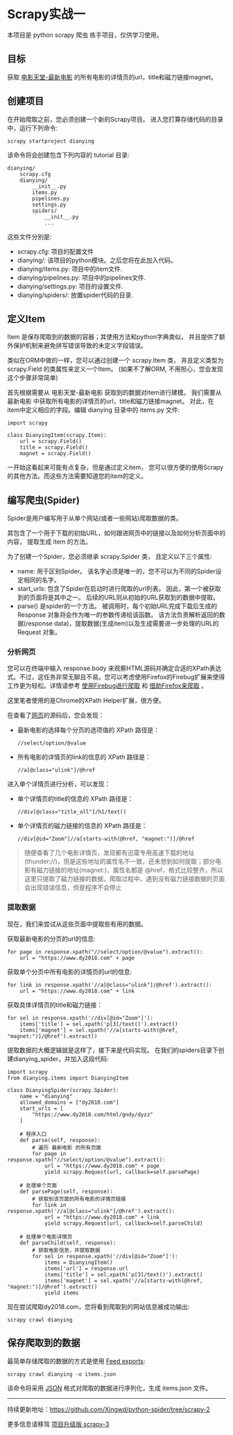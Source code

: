 # Scrapy实战一
本项目是 python scrapy 爬虫 练手项目，仅供学习使用。

## 目标
获取 [电影天堂-最新电影](https://www.dy2018.com/html/gndy/dyzz/) 的所有电影的详情页的url，title和磁力链接magnet。


## 创建项目
在开始爬取之前，您必须创建一个新的Scrapy项目。 进入您打算存储代码的目录中，运行下列命令:

    scrapy startproject dianying

该命令将会创建包含下列内容的 tutorial 目录:

    dianying/
        scrapy.cfg
        dianying/
            __init__.py
            items.py
            pipelines.py
            settings.py
            spiders/
                __init__.py
                ...

这些文件分别是:
- scrapy.cfg: 项目的配置文件
- dianying/: 该项目的python模块。之后您将在此加入代码。
- dianying/items.py: 项目中的item文件.
- dianying/pipelines.py: 项目中的pipelines文件.
- dianying/settings.py: 项目的设置文件.
- dianying/spiders/: 放置spider代码的目录.


## 定义Item
Item 是保存爬取到的数据的容器；其使用方法和python字典类似， 并且提供了额外保护机制来避免拼写错误导致的未定义字段错误。

类似在ORM中做的一样，您可以通过创建一个 scrapy.Item 类， 并且定义类型为 scrapy.Field 的类属性来定义一个Item。 (如果不了解ORM, 不用担心，您会发现这个步骤非常简单)

首先根据需要从 电影天堂-最新电影 获取到的数据对item进行建模。 我们需要从 最新电影 中获取所有电影的详情页的url，title和磁力链接magnet。 对此，在item中定义相应的字段。编辑 dianying 目录中的 items.py 文件:

    import scrapy

    class DianyingItem(scrapy.Item):
        url = scrapy.Field()
        title = scrapy.Field()
        magnet = scrapy.Field()

一开始这看起来可能有点复杂，但是通过定义item， 您可以很方便的使用Scrapy的其他方法。而这些方法需要知道您的item的定义。


## 编写爬虫(Spider)
Spider是用户编写用于从单个网站(或者一些网站)爬取数据的类。

其包含了一个用于下载的初始URL，如何跟进网页中的链接以及如何分析页面中的内容， 提取生成 item 的方法。

为了创建一个Spider，您必须继承 scrapy.Spider 类， 且定义以下三个属性:
- name: 用于区别Spider。 该名字必须是唯一的，您不可以为不同的Spider设定相同的名字。
- start_urls: 包含了Spider在启动时进行爬取的url列表。 因此，第一个被获取到的页面将是其中之一。 后续的URL则从初始的URL获取到的数据中提取。
- parse() 是spider的一个方法。 被调用时，每个初始URL完成下载后生成的 Response 对象将会作为唯一的参数传递给该函数。 该方法负责解析返回的数据(response data)，提取数据(生成item)以及生成需要进一步处理的URL的 Request 对象。


### 分析网页
您可以在终端中输入 response.body 来观察HTML源码并确定合适的XPath表达式。不过，这任务非常无聊且不易。您可以考虑使用Firefox的Firebug扩展来使得工作更为轻松。详情请参考 [使用Firebug进行爬取](http://scrapy-chs.readthedocs.io/zh_CN/latest/topics/firebug.html#topics-firebug) 和 [借助Firefox来爬取](http://scrapy-chs.readthedocs.io/zh_CN/latest/topics/firefox.html#topics-firefox) 。

这里笔者使用的是Chrome的XPath Helper扩展，很方便。

在查看了[网页](https://www.dy2018.com/html/gndy/dyzz/)的源码后，您会发现：
- 最新电影的选择每个分页的选项值的 XPath 路径是：

      //select/option/@value

- 所有电影的详情页的link的信息的 XPath 路径是：

      //a[@class="ulink"]/@href

进入单个详情页进行分析，可以发现：
- 单个详情页的title的信息的 XPath 路径是：

      //div[@class="title_all"]/h1/text()
- 单个详情页的磁力链接的信息的 XPath 路径是：

      //div[@id="Zoom"]//a[starts-with(@href, "magnet:")]/@href

> 随便查看了几个电影详情页，发现都有迅雷专用高速下载的地址(thunder://)，但是这些地址的属性名不一致，还未想到如何提取；部分电影有磁力链接的地址(magnet:)，属性名都是 @href，格式比较整齐，所以这里只提取了磁力链接的数据，爬取过程中，遇到没有磁力链接数据的页面会出现错误信息，但是程序不会停止


### 提取数据
现在，我们来尝试从这些页面中提取些有用的数据。

获取最新电影的分页的url的信息:

    for page in response.xpath("//select/option/@value").extract():
        url = "https://www.dy2018.com" + page
获取单个分页中所有电影的详情页的url的信息:

    for link in response.xpath('//a[@class="ulink"]/@href').extract():
        url = "https://www.dy2018.com" + link

获取具体详情页的title和磁力链接：

    for sel in response.xpath('//div[@id="Zoom"]'):
        items['title'] = sel.xpath('p[3]/text()').extract()
        items['magnet'] = sel.xpath('//a[starts-with(@href, "magnet:")]/@href').extract()

提取数据的大概逻辑就是这样了，接下来是代码实现。
在我们的spiders目录下创建dianying_spider，并加入这段代码:

    import scrapy
    from dianying.items import DianyingItem

    class DianyingSpider(scrapy.Spider):
        name = "dianying"
        allowed_domains = ["dy2018.com"]
        start_urls = [
            "https://www.dy2018.com/html/gndy/dyzz"
        ]

        # 程序入口
        def parse(self, response):
            # 遍历 最新电影 的所有页面
            for page in response.xpath("//select/option/@value").extract():
                url = "https://www.dy2018.com" + page
                yield scrapy.Request(url, callback=self.parsePage)

        # 处理单个页面
        def parsePage(self, response):
            # 获取到该页面的所有电影的详情页链接
            for link in response.xpath('//a[@class="ulink"]/@href').extract():
                url = "https://www.dy2018.com" + link
                yield scrapy.Request(url, callback=self.parseChild)

        # 处理单个电影详情页
        def parseChild(self, response):
            # 获取电影信息，并提取数据
            for sel in response.xpath('//div[@id="Zoom"]'):
                items = DianyingItem()
                items['url'] = response.url
                items['title'] = sel.xpath('p[3]/text()').extract()
                items['magnet'] = sel.xpath('//a[starts-with(@href, "magnet:")]/@href').extract()
                yield items


现在尝试爬取dy2018.com，您将看到爬取到的网站信息被成功输出:

    scrapy crawl dianying


## 保存爬取到的数据
最简单存储爬取的数据的方式是使用 [Feed exports](http://scrapy-chs.readthedocs.io/zh_CN/latest/topics/feed-exports.html#topics-feed-exports):

    scrapy crawl dianying -o items.json

该命令将采用 [JSON](https://en.wikipedia.org/wiki/JSON) 格式对爬取的数据进行序列化，生成 items.json 文件。

---
持续更新地址：https://github.com/Xingwd/python-spider/tree/scrapy-2

更多信息请移驾 [项目升级版 scrapy-3](https://github.com/Xingwd/python-spider/tree/scrapy-3)